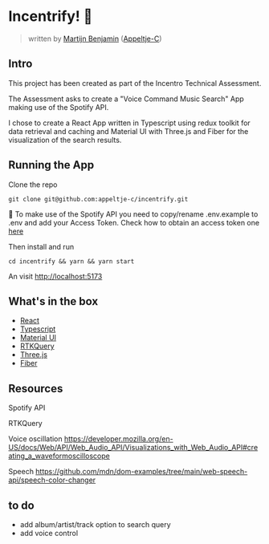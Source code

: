 # Incentrify! 🚀

> written
> by [Martijn Benjamin](https://www.linkedin.com/in/martijn-benjamin/) ([Appeltje-C](https://github.com/appeltje-c))
>

## Intro

This project has been created as part of the Incentro Technical Assessment.

The Assessment asks to create a "Voice Command Music Search" App making use of the Spotify API.

I chose to create a React App written in Typescript using redux toolkit for data retrieval and caching and Material UI with Three.js and Fiber for the visualization of
the search results.

## Running the App

Clone the repo

```shell
git clone git@github.com:appeltje-c/incentrify.git
```

🚨  To make use of the Spotify API you need to copy/rename .env.example to .env and add your Access Token. Check how to obtain an access token  one [here](https://developer.spotify.com/documentation/web-api/tutorials/getting-started#request-an-access-token)

Then install and run

```shell
cd incentrify && yarn && yarn start
```

An visit [http://localhost:5173](http://localhost:5173)

## What's in the box

- [React](https://react.dev/)
- [Typescript](https://www.typescriptlang.org/)
- [Material UI](https://mui.com/material-ui/getting-started/)
- [RTKQuery](https://redux-toolkit.js.org/rtk-query/overview)
- [Three.js](https://threejs.org/)
- [Fiber](https://docs.pmnd.rs/react-three-fiber/getting-started/introduction)

## Resources

Spotify API

RTKQuery

Voice oscillation
https://developer.mozilla.org/en-US/docs/Web/API/Web_Audio_API/Visualizations_with_Web_Audio_API#creating_a_waveformoscilloscope

Speech
https://github.com/mdn/dom-examples/tree/main/web-speech-api/speech-color-changer

## to do

- add album/artist/track option to search query
- add voice control
